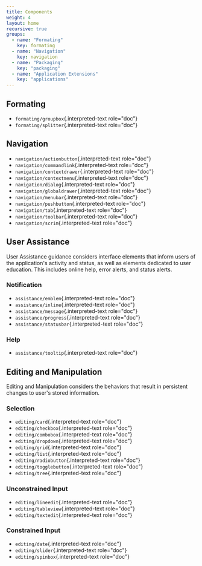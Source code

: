 ```yaml
---
title: Components
weight: 4
layout: home
recursive: true
groups:
  - name: "Formating"
    key: formating
  - name: "Navigation"
    key: navigation
  - name: "Packaging"
    key: "packaging"
  - name: "Application Extensions"
    key: "applications"
---
```


Formating
---------

-   `formating/groupbox`{.interpreted-text role="doc"}
-   `formating/splitter`{.interpreted-text role="doc"}

Navigation
----------

-   `navigation/actionbutton`{.interpreted-text role="doc"}
-   `navigation/commandlink`{.interpreted-text role="doc"}
-   `navigation/contextdrawer`{.interpreted-text role="doc"}
-   `navigation/contextmenu`{.interpreted-text role="doc"}
-   `navigation/dialog`{.interpreted-text role="doc"}
-   `navigation/globaldrawer`{.interpreted-text role="doc"}
-   `navigation/menubar`{.interpreted-text role="doc"}
-   `navigation/pushbutton`{.interpreted-text role="doc"}
-   `navigation/tab`{.interpreted-text role="doc"}
-   `navigation/toolbar`{.interpreted-text role="doc"}
-   `navigation/scrim`{.interpreted-text role="doc"}

User Assistance
---------------

User Assistance guidance considers interface elements that inform users
of the application's activity and status, as well as elements dedicated
to user education. This includes online help, error alerts, and status
alerts.

### Notification

-   `assistance/emblem`{.interpreted-text role="doc"}
-   `assistance/inline`{.interpreted-text role="doc"}
-   `assistance/message`{.interpreted-text role="doc"}
-   `assistance/progress`{.interpreted-text role="doc"}
-   `assistance/statusbar`{.interpreted-text role="doc"}

### Help

-   `assistance/tooltip`{.interpreted-text role="doc"}

Editing and Manipulation
------------------------

Editing and Manipulation considers the behaviors that result in
persistent changes to user's stored information.

### Selection

-   `editing/card`{.interpreted-text role="doc"}
-   `editing/checkbox`{.interpreted-text role="doc"}
-   `editing/combobox`{.interpreted-text role="doc"}
-   `editing/dropdown`{.interpreted-text role="doc"}
-   `editing/grid`{.interpreted-text role="doc"}
-   `editing/list`{.interpreted-text role="doc"}
-   `editing/radiobutton`{.interpreted-text role="doc"}
-   `editing/togglebutton`{.interpreted-text role="doc"}
-   `editing/tree`{.interpreted-text role="doc"}

### Unconstrained Input

-   `editing/lineedit`{.interpreted-text role="doc"}
-   `editing/tableview`{.interpreted-text role="doc"}
-   `editing/textedit`{.interpreted-text role="doc"}

### Constrained Input

-   `editing/date`{.interpreted-text role="doc"}
-   `editing/slider`{.interpreted-text role="doc"}
-   `editing/spinbox`{.interpreted-text role="doc"}
